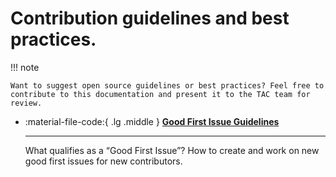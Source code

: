 [//]: # (SPDX-License-Identifier: CC-BY-4.0)

# Contribution guidelines and best practices.

!!! note

    Want to suggest open source guidelines or best practices? Feel free to contribute to this documentation and present it to the TAC team for review. 

<div class="grid cards" markdown>

- :material-file-code:{ .lg .middle } __[Good First Issue Guidelines](./good-first-issues.md)__

    ---

    What qualifies as a “Good First Issue”? How to create and work on new good first issues for new contributors.

</div>
